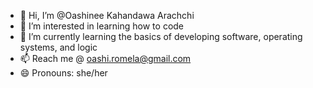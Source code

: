 - 👋 Hi, I’m @Oashinee Kahandawa Arachchi
- 👀 I’m interested in learning how to code 
- 🌱 I’m currently learning the basics of developing software, operating systems, and logic
- 📫 Reach me @ oashi.romela@gmail.com
- 😄 Pronouns: she/her


<!---
Oashinee/Oashinee is a ✨ special ✨ repository because its `README.md` (this file) appears on your GitHub profile.
You can click the Preview link to take a look at your changes.
--->

